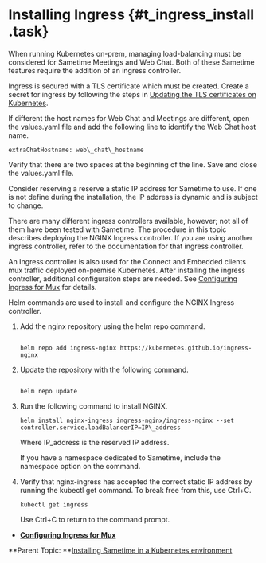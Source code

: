 # Installing Ingress {#t_ingress_install .task}

When running Kubernetes on-prem, managing load-balancing must be considered for Sametime Meetings and Web Chat. Both of these Sametime features require the addition of an ingress controller.

Ingress is secured with a TLS certificate which must be created. Create a secret for ingress by following the steps in [Updating the TLS certificates on Kubernetes](tls_change_certificate_kubernetes.md).

If different the host names for Web Chat and Meetings are different, open the values.yaml file and add the following line to identify the Web Chat host name.

``` {#codeblock_fn4_swc_pvb}
extraChatHostname: web\_chat\_hostname
```

Verify that there are two spaces at the beginning of the line. Save and close the values.yaml file.

Consider reserving a reserve a static IP address for Sametime to use. If one is not define during the installation, the IP address is dynamic and is subject to change.

There are many different ingress controllers available, however; not all of them have been tested with Sametime. The procedure in this topic describes deploying the NGINX Ingress controller. If you are using another ingress controller, refer to the documentation for that ingress controller.

An Ingress controller is also used for the Connect and Embedded clients mux traffic deployed on-premise Kubernetes. After installing the ingress controller, additional configuraiton steps are needed. See [Configuring Ingress for Mux](t_ingress_configure.md) for details.

Helm commands are used to install and configure the NGINX Ingress controller.

1.  Add the nginx repository using the helm repo command.

    ``` {#codeblock_qrk_3zj_mvb}
    
    helm repo add ingress-nginx https://kubernetes.github.io/ingress-nginx
    ```

2.  Update the repository with the following command.

    ``` {#codeblock_nhy_kzj_mvb}
    
    helm repo update
    ```

3.  Run the following command to install NGINX.

    ``` {#codeblock_tmw_4zj_mvb}
    helm install nginx-ingress ingress-nginx/ingress-nginx --set controller.service.loadBalancerIP=IP\_address 
    ```

    Where IP\_address is the reserved IP address.

    If you have a namespace dedicated to Sametime, include the namespace option on the command.

4.  Verify that nginx-ingress has accepted the correct static IP address by running the kubectl get command. To break free from this, use Ctrl+C.

    ``` {#codeblock_ong_13d_pvb}
    kubectl get ingress
    ```

    Use Ctrl+C to return to the command prompt.


-   **[Configuring Ingress for Mux](t_ingress_configure.md)**  


**Parent Topic:  **[Installing Sametime in a Kubernetes environment](installation_sametime_kubernetes.md)

